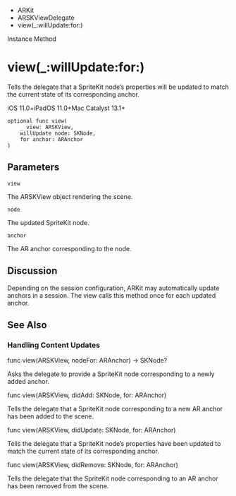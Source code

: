 

- ARKit
- ARSKViewDelegate
-  view(\_:willUpdate:for:) 

Instance Method

# view(\_:willUpdate:for:)

Tells the delegate that a SpriteKit node’s properties will be updated to match the current state of its corresponding anchor.

iOS 11.0+iPadOS 11.0+Mac Catalyst 13.1+

``` source
optional func view(
    _ view: ARSKView,
    willUpdate node: SKNode,
    for anchor: ARAnchor
)
```

## Parameters 

`view`  

The ARSKView object rendering the scene.

`node`  

The updated SpriteKit node.

`anchor`  

The AR anchor corresponding to the node.

## Discussion

Depending on the session configuration, ARKit may automatically update anchors in a session. The view calls this method once for each updated anchor.

## See Also

### Handling Content Updates

func view(ARSKView, nodeFor: ARAnchor) -> SKNode?

Asks the delegate to provide a SpriteKit node corresponding to a newly added anchor.

func view(ARSKView, didAdd: SKNode, for: ARAnchor)

Tells the delegate that a SpriteKit node corresponding to a new AR anchor has been added to the scene.

func view(ARSKView, didUpdate: SKNode, for: ARAnchor)

Tells the delegate that a SpriteKit node’s properties have been updated to match the current state of its corresponding anchor.

func view(ARSKView, didRemove: SKNode, for: ARAnchor)

Tells the delegate that the SpriteKit node corresponding to an AR anchor has been removed from the scene.

